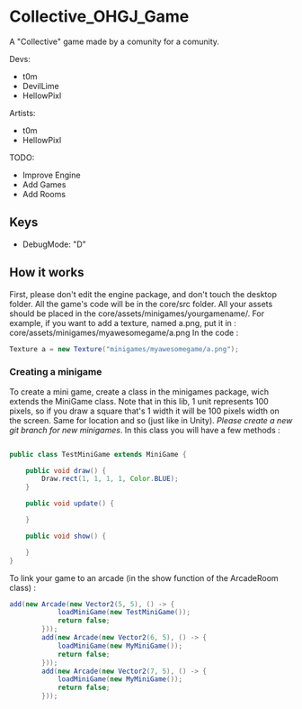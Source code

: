 # Collective_OHGJ_Game
A "Collective" game made by a comunity for a comunity.

Devs:
  - t0m
  - DevilLime
  - HellowPixl
  
Artists:
  - t0m
  - HellowPixl
  


TODO:
  - Improve Engine
  - Add Games
  - Add Rooms
## Keys
  
  - DebugMode: "D"

## How it works

First, please don't edit the engine package, and don't touch the desktop folder. All the game's code will be in the core/src folder.
All your assets should be placed in the core/assets/minigames/yourgamename/.
For example, if you want to add a texture, named a.png, put it in : core/assets/minigames/myawesomegame/a.png
In the code :
```java
Texture a = new Texture("minigames/myawesomegame/a.png");
```

### Creating a minigame
To create a mini game, create a class in the minigames package, wich extends the MiniGame class.
Note that in this lib, 1 unit represents 100 pixels, so if you draw a square that's 1 width it will be 100 pixels width on the screen. Same for location and so (just like in Unity).
*_Please create a new git branch for new minigames_*.
In this class you will have a few methods :
```java

public class TestMiniGame extends MiniGame {

    public void draw() {
        Draw.rect(1, 1, 1, 1, Color.BLUE);
    }

    public void update() {

    }

    public void show() {

    }
}

```
To link your game to an arcade (in the show function of the ArcadeRoom class) :
```java
add(new Arcade(new Vector2(5, 5), () -> {
            loadMiniGame(new TestMiniGame());
            return false;
        }));
        add(new Arcade(new Vector2(6, 5), () -> {
            loadMiniGame(new MyMiniGame());
            return false;
        }));
        add(new Arcade(new Vector2(7, 5), () -> {
            loadMiniGame(new MyMiniGame());
            return false;
        }));
```



